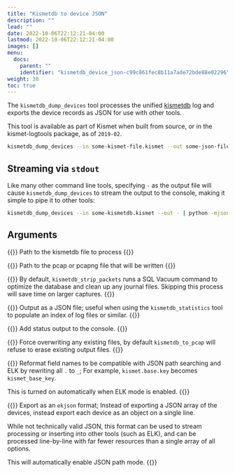 ```yaml
---
title: "Kismetdb to device JSON"
description: ""
lead: ""
date: 2022-10-06T22:12:21-04:00
lastmod: 2022-10-06T22:12:21-04:00
images: []
menu:
  docs:
    parent: ""
    identifier: "kismetdb_device_json-c99c861fec8b11a7ade72bde88e02296"
weight: 30
toc: true
---
```


The `kismetdb_dump_devices` tool processes the unified [kismetdb](/docs/readme/logging/kismetdb/) log and exports the device records as JSON for use with other tools.

This tool is available as part of Kismet when built from source, or in the kismet-logtools package, as of `2019-02`.

```bash
kismetdb_dump_devices --in some-kismet-file.kismet --out some-json-file.json
```

## Streaming via `stdout`

Like many other command line tools, specifying `-` as the output file will cause `kismetdb_dump_devices` to stream the output to the console, making it simple to pipe it to other tools:

```bash
kismetdb_dump_devices --in some-kismetdb.kismet --out - | python -mjson.tool
```

## Arguments

{{<argumentshort i in filename>}}
Path to the kismetdb file to process
{{</argumentshort>}}

{{<argumentshort o out filename>}}
Path to the pcap or pcapng file that will be written
{{</argumentshort>}}

{{<argumentshort s skip-clean>}}
By default, `kismetdb_strip_packets` runs a SQL Vacuum command to optimize the database and clean up any journal files.  Skipping this process will save time on larger captures.
{{</argumentshort>}}

{{<argument json>}}
Output as a JSON file; useful when using the `kismetdb_statistics` tool to populate an index of log files or similar.
{{</argument>}}

{{<argument verbose>}}
Add status output to the console.
{{</argument>}}

{{<argumentshort f force>}}
Force overwriting any existing files, by default `kismetdb_to_pcap` will refuse to erase existing output files.
{{</argumentshort>}}

{{<argument json-path>}}
Reformat field names to be compatible with JSON path searching and ELK by rewriting all `.` to `_`; For example, `kismet.base.key` becomes `kismet_base_key`.  

This is turned on automatically when ELK mode is enabled.
{{</argument>}}

{{<argument ekjson>}}
Export as an `ekjson` format; Instead of exporting a JSON array of the devices, instead export each device as an object on a single line.  

While not technically valid JSON, this format can be used to stream processing or inserting into other tools (such as ELK), and can be processed line-by-line with far fewer resources than a single array of all options.  

This will automatically enable JSON path mode.
{{</argument>}}


